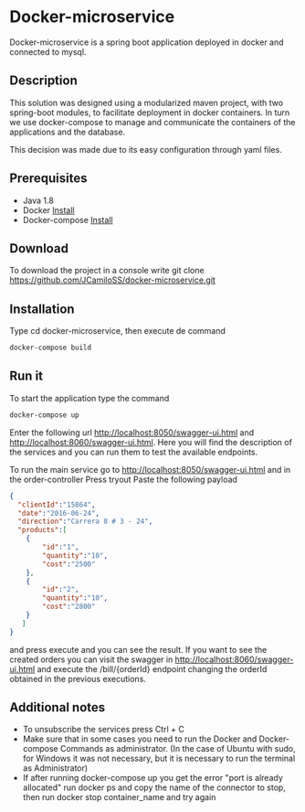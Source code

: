 # Docker-microservice

Docker-microservice is a spring boot application deployed in docker and connected to mysql.

## Description

This solution was designed using a modularized maven project, with two spring-boot modules, to facilitate deployment in docker containers. In turn we use docker-compose to manage and communicate the containers of the applications and the database.

This decision was made due to its easy configuration through yaml files.

## Prerequisites

- Java 1.8 
- Docker [Install](https://docs.docker.com/engine/install/)
- Docker-compose [Install](https://docs.docker.com/compose/install/)

## Download

To download the project in a console write git clone https://github.com/JCamiloSS/docker-microservice.git


## Installation
Type cd docker-microservice, then execute de command 
```bash
docker-compose build
```

## Run it

To start the application type the command 
```bash
docker-compose up
```

Enter the following url [http://localhost:8050/swagger-ui.html](http://localhost:8050/swagger-ui.html) and [http://localhost:8060/swagger-ui.html](http://localhost:8060/swagger-ui.html). Here you will find the description of the services and you can run them to test the available endpoints.

To run the main service go to [http://localhost:8050/swagger-ui.html](http://localhost:8050/swagger-ui.html) and in the order-controller Press tryout Paste the following payload

```json
{
  "clientId":"15864",
  "date":"2016-06-24",
  "direction":"Carrera 8 # 3 - 24",
  "products":[
    {
      	"id":"1",
    	"quantity":"10",
    	"cost":"2500"
    },
    {
      	"id":"2",
    	"quantity":"10",
    	"cost":"2800"
    }
   ]
}
```
and press execute and you can see the result. If you want to see the created orders you can visit the swagger in [http://localhost:8060/swagger-ui.html](http://localhost:8060/swagger-ui.html) and execute the /bill/{orderId} endpoint changing the orderId obtained in the previous executions. 

## Additional notes

- To unsubscribe the services press Ctrl + C
- Make sure that in some cases you need to run the Docker and Docker-compose Commands as administrator. (In the case of Ubuntu with sudo, for Windows it was not necessary, but it is necessary to run the terminal as Administrator)
- If after running docker-compose up you get the error "port is already allocated" run docker ps and copy the name of the connector to stop, then run docker stop container_name and try again
